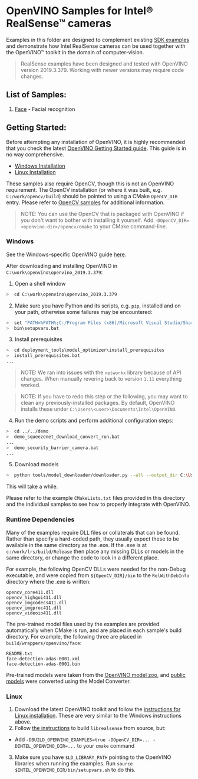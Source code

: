 # OpenVINO Samples for Intel® RealSense™ cameras
Examples in this folder are designed to complement existing
[SDK examples](../../examples) and demonstrate how Intel RealSense cameras can
be used together with the OpenVINO™ toolkit in the domain of computer-vision.

> RealSense examples have been designed and tested with OpenVINO version
> 2019.3.379. Working with newer versions may require code changes.

## List of Samples:
1. [Face](./face) - Facial recognition

## Getting Started:
Before attempting any installation of OpenVINO, it is highly recommended that
you check the latest [OpenVINO Getting Started guide](https://docs.openvinotoolkit.org/latest/index.html). This guide is in no way comprehensive.

* [Windows Installation](#windows)
* [Linux Installation](#linux)

These samples also require OpenCV, though this is not an OpenVINO requirement.
The OpenCV installation (or where it was built, e.g. `C:/work/opencv/build`)
should be pointed to using a CMake `OpenCV_DIR` entry. Please refer to
[OpenCV samples](../opencv) for additional information.
> NOTE: You can use the OpenCV that is packaged with OpenVINO if you don't want
> to bother with installing it yourself. Add `-DOpenCV_DIR=<openvino-dir>/opencv/cmake`
> to your CMake command-line.

### Windows

See the Windows-specific OpenVINO guide [here](https://docs.openvinotoolkit.org/latest/_docs_install_guides_installing_openvino_windows.html).

After downloading and installing OpenVINO in `C:\work\openvino\openvino_2019.3.379`:

1. Open a shell window
```bash
>  cd C:\work\openvino\openvino_2019.3.379
```

2. Make sure you have Python and its scripts, e.g. `pip`, installed and on your
path, otherwise some failures may be encountered:
```bash
>  set "PATH=%PATH%;C:/Program Files (x86)/Microsoft Visual Studio/Shared/Python36_64;C:\Program Files (x86)\Microsoft Visual Studio\Shared\Python36_64\Scripts"
>  bin\setupvars.bat
```

3. Install prerequisites
```bash
>  cd deployment_tools\model_optimizer\install_prerequisites
>  install_prerequisites.bat
...
```
 > NOTE: We ran into issues with the `networkx` library because of API changes.
 > When manually revering back to version `1.11` everything worked.

 > NOTE: If you have to redo this step or the following, you may want to clean
 > any previously-installed packages. By default, OpenVINO installs these under
 > `C:\Users\<user>\Documents\Intel\OpenVINO`.

4. Run the demo scripts and perform additional configuration steps:
```bash
>  cd ../../demo
>  demo_squeezenet_download_convert_run.bat
...
>  demo_security_barrier_camera.bat
...
```

5. Download models
```bash
>  python tools/model_downloader/downloader.py --all --output_dir C:\Users\<user>\Documents\Intel\OpenVINO\models
```
 This will take a while.

Please refer to the example `CMakeLists.txt` files provided in this directory
and the individual samples to see how to properly integrate with OpenVINO.

### Runtime Dependencies

Many of the examples require DLL files or collaterals that can be found. Rather
than specify a hard-coded path, they usually expect these to be available in the
same directory as the .exe. If the .exe is at `c:/work/lrs/build/Release` then
place any missing DLLs or models in the same directory, or change the code to
look in a different place.

For example, the following OpenCV DLLs were needed for the non-Debug executable,
and were copied from `${OpenCV_DIR}/bin` to the `RelWithDebInfo` directory where
the .exe is written:

    opencv_core411.dll
    opencv_highgui411.dll
    opencv_imgcodecs411.dll
    opencv_imgproc411.dll
    opencv_videoio411.dll

The pre-trained model files used by the examples are provided automatically when
CMake is run, and are placed in each sample's build directory. For example, the
following three are placed in `build/wrappers/openvino/face`:

    README.txt
    face-detection-adas-0001.xml
    face-detection-adas-0001.bin

Pre-trained models were taken from the [OpenVINO model zoo](https://software.intel.com/en-us/openvino-toolkit/documentation/pretrained-models),
and [public models](https://software.intel.com/en-us/articles/model-downloader-essentials)
were converted using the Model Converter.

### Linux

1. Download the latest OpenVINO toolkit and follow the [instructions for Linux installation](https://docs.openvinotoolkit.org/latest/_docs_install_guides_installing_openvino_linux.html). These are very similar to
the Windows instructions above.
2. Follow [the instructions](https://github.com/IntelRealSense/librealsense/blob/master/doc/installation.md) to build `librealsense` from source, but:
 * Add `-DBUILD_OPENVINO_EXAMPLES=true -DOpenCV_DIR=... -DINTEL_OPENVINO_DIR=...` to your `cmake` command
3. Make sure you have `$LD_LIBRARY_PATH` pointing to the OpenVINO libraries when
 running the examples. Run `source $INTEL_OPENVINO_DIR/bin/setupvars.sh` to do
 this.
